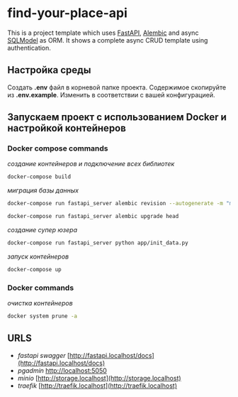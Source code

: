 # find-your-place-api
This is a project template which uses [FastAPI](https://fastapi.tiangolo.com/), [Alembic](https://alembic.sqlalchemy.org/en/latest/) and async [SQLModel](https://sqlmodel.tiangolo.com/) as ORM. It shows a complete async CRUD template using authentication.

## Настройка среды
Создать **.env** файл в корневой папке проекта. Содержимое скопируйте из **.env.example**. Изменить в соответствии с вашей конфигурацией.

## Запускаем проект с использованием Docker и настройкой контейнеров
### Docker compose commands
*создание контейнеров и подключение всех библиотек*
```sh
docker-compose build
```
*миграция базы данных*
```sh
docker-compose run fastapi_server alembic revision --autogenerate -m "mig"
```
```sh
docker-compose run fastapi_server alembic upgrade head
```
*создание супер юзера*
```sh
docker-compose run fastapi_server python app/init_data.py
```
*запуск контейнеров*
```sh
docker-compose up
```
### Docker commands
*очистка контейнеров*
```sh
docker system prune -a
```

## URLS
- *fastapi swagger* [http://fastapi.localhost/docs](http://fastapi.localhost/docs)
- *pgadmin* [http://localhost:5050](http://localhost:5050)
- *minio* [http://storage.localhost](http://storage.localhost)
- *traefik* [http://traefik.localhost](http://traefik.localhost)
